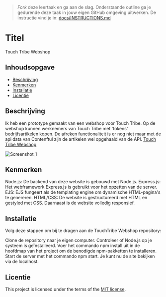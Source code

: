 > _Fork_ deze leertaak en ga aan de slag. Onderstaande outline ga je gedurende deze taak in jouw eigen GitHub omgeving uitwerken. De instructie vind je in: [docs/INSTRUCTIONS.md](docs/INSTRUCTIONS.md)

# Titel
Touch Tribe Webshop
## Inhoudsopgave

  * [Beschrijving](#beschrijving)
  * [Kenmerken](#kenmerken)
  * [Installatie](#installatie)
  * [Licentie](#licentie)

## Beschrijving
Ik heb een prototype gemaakt van een webshop voor Touch Tribe. Op de webshop kunnen werknemers van Touch Tribe met 'tokens' bedrijfsartikelen kopen. De afreken functionaliteit is er nog niet maar met de api data van Contenftul zijn de artikelen wel opgehaald van de API.
<a href="https://proof-of-concept-u0v8.onrender.com">Touch Tribe Webshop</a>

![Screenshot_1](https://github.com/Khdulkadir/proof-of-concept/assets/144004145/d125bc98-7d11-4106-bfb9-1e07a94312af)

## Kenmerken
Node.js: De backend van deze website is gebouwd met Node.js.
Express.js: Het webframework Express.js is gebruikt voor het opzetten van de server.
EJS: EJS fungeert als de templating engine om dynamische HTML-pagina's te genereren.
HTML/CSS: De website is gestructureerd met HTML en gestyled met CSS.
Daarnaast is de website volledig responsief.

## Installatie
Volg deze stappen om bij te dragen aan de TouchTribe Webshop repository:

Clone de repository naar je eigen computer.
Controleer of Node.js op je systeem is geïnstalleerd.
Voer het commando npm install uit in de hoofdmap van het project om de benodigde npm-pakketten te installeren.
Start de server met het commando npm start.
Je kunt nu de site bekijken via de localhost.

## Licentie

This project is licensed under the terms of the [MIT license](./LICENSE).
